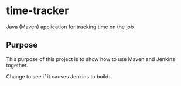 # time-tracker
Java (Maven) application for tracking time on the job

## Purpose

This purpose of this project is to show how to use Maven and Jenkins together.


Change to see if it causes Jenkins to build.
